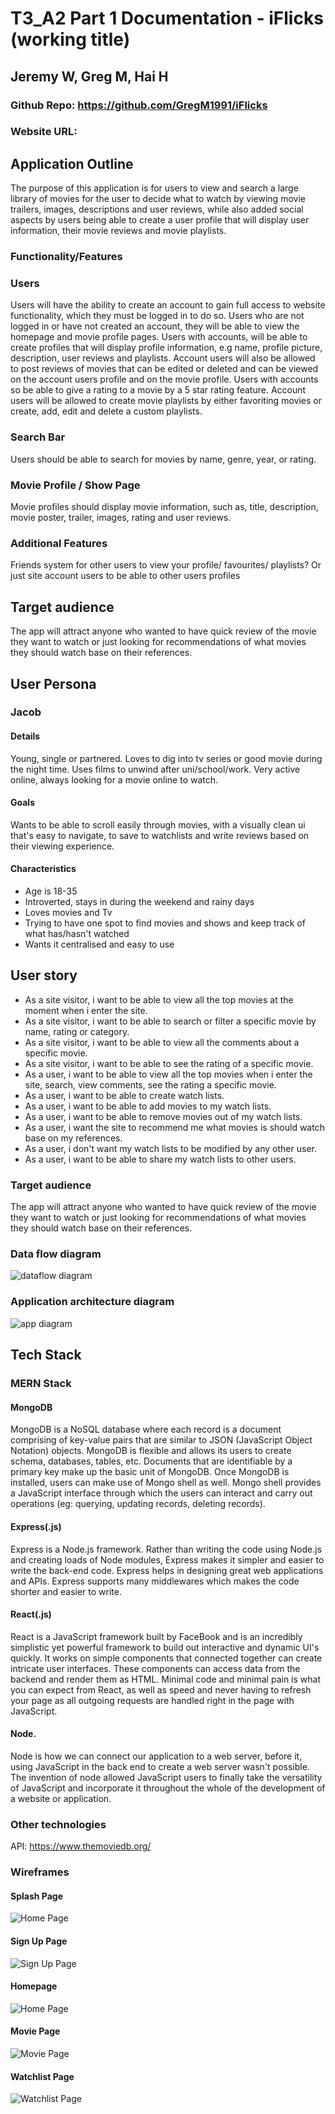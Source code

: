 # T3_A2 Part 1 Documentation - iFlicks (working title)
## Jeremy W, Greg M, Hai H

### Github Repo: https://github.com/GregM1991/iFlicks
### Website URL: 

## Application Outline
The purpose of this application is for users to view and search a large library of movies for the user to decide what to watch by viewing movie trailers, images, descriptions and user reviews, while also added social aspects by users being able to create a user profile that will display user information, their movie reviews and movie playlists.

### Functionality/Features
### Users
Users will have the ability to create an account to gain full access to website functionality, which they must be logged in to do so. 
Users who are not logged in or have not created an account, they will be able to view the homepage and movie profile pages. 
Users with accounts, will be able to create profiles that will display profile information, e.g name, profile picture, description, user reviews and playlists. 
Account users will also be allowed to post reviews of movies that can be edited or deleted and can be viewed on the account users profile and on the movie profile. 
Users with accounts so be able to give a rating to a movie by a 5 star rating feature. Account users will be allowed to create movie playlists by either favoriting movies or create, add, edit and delete a custom playlists.  
### Search Bar
Users should be able to search for movies by name, genre, year, or rating.
### Movie Profile / Show Page
Movie profiles should display movie information, such as, title, description, movie poster, trailer, images, rating and user reviews.
### Additional Features
Friends system for other users to view your profile/ favourites/ playlists?
Or just site account users to be able to other users profiles

## Target audience
The app will attract anyone who wanted to have quick review of the movie they want to watch or just looking for recommendations of what movies they should watch base on their references. 

## User Persona
### Jacob
#### Details
Young, single or partnered. Loves to dig into tv series or good movie during the night time. Uses films to unwind after uni/school/work. Very active online, always looking for a movie online to watch.
#### Goals
Wants to be able to scroll easily through movies, with a visually clean ui that's easy to navigate, to save to watchlists and write reviews based on their viewing experience.
#### Characteristics 
- Age is 18-35
- Introverted, stays in during the weekend and rainy days
- Loves movies and Tv
- Trying to have one spot to find movies and shows and keep track of what has/hasn't watched
- Wants it centralised and easy to use

## User story
- As a site visitor, i want to be able to view all the top movies at the moment when i enter the site.
- As a site visitor, i want to be able to search or filter a specific movie by name, rating or category.
- As a site visitor, i want to be able to view all the comments about a specific movie. 
- As a site visitor, i want to be able to see the rating of a specific movie.
- As a user, i want to be able to view all the top movies when i enter the site, search, view comments, see the rating a specific movie.
- As a user, i want to be able to create watch lists. 
- As a user, i want to be able to add movies to my watch lists.
- As a user, i want to be able to remove movies out of my watch lists.
- As a user, i want the site to recommend me what movies is should watch base on my references.
- As a user, i don't want my watch lists to be modified by any other user.
- As a user, i want to be able to share my watch lists to other users.

### Target audience
The app will attract anyone who wanted to have quick review of the movie they want to watch or just looking for recommendations of what movies they should watch base on their references.

### Data flow diagram
![dataflow diagram](docs/data-flow-diagram/dataflow-diagram.png)

### Application architecture diagram
![app diagram](docs/application-architecture-diagram/Application-Architecture-Diagram.png)

## Tech Stack
### MERN Stack
#### MongoDB
MongoDB is a NoSQL database where each record is a document comprising of key-value pairs that are similar to JSON (JavaScript Object Notation) objects. MongoDB is flexible and allows its users to create schema, databases, tables, etc. Documents that are identifiable by a primary key make up the basic unit of MongoDB. Once MongoDB is installed, users can make use of Mongo shell as well. Mongo shell provides a JavaScript interface through which the users can interact and carry out operations (eg: querying, updating records, deleting records).

#### Express(.js)
Express is a Node.js framework. Rather than writing the code using Node.js and creating loads of Node modules, Express makes it simpler and easier to write the back-end code. Express helps in designing great web applications and APIs. Express supports many middlewares which makes the code shorter and easier to write.

#### React(.js)
React is a JavaScript framework built by FaceBook and is an incredibly simplistic yet powerful framework to build out interactive and dynamic UI's quickly. It works on simple components that connected together can create intricate user interfaces. These components can access data from the backend and render them as HTML. Minimal code and minimal pain is what you can expect from React, as well as speed and never having to refresh your page as all outgoing requests are handled right in the page with JavaScript.

#### Node.
Node is how we can connect our application to a web server, before it, using JavaScript in the back end to create a web server wasn't possible. The invention of node allowed JavaScript users to finally take the versatility of JavaScript and incorporate it throughout the whole of the development of a website or application.

### Other technologies
API: https://www.themoviedb.org/

### Wireframes
#### Splash Page
![Home Page](docs/wireframes/iFilm/Splash.png "Home Page")
#### Sign Up Page
![Sign Up Page](docs/wireframes/iFilm/sign-up.png "Sign Up Page")
#### Homepage
![Home Page](docs/wireframes/iFilm/HomePage.png "Home Page")
#### Movie Page
![Movie Page](docs/wireframes/iFilm/movie-page.png "Movie Page")
#### Watchlist Page
![Watchlist Page](docs/wireframes/iFilm/Watchlist.png "Watchlist Page")

